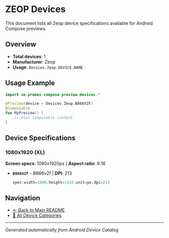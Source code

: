 # ZEOP Devices

This document lists all Zeop device specifications available for Android Compose previews.

## Overview

- **Total devices**: 1
- **Manufacturer**: Zeop
- **Usage**: `Devices.Zeop.DEVICE_NAME`

## Usage Example

```kotlin
import se.premex.compose.preview.devices.*

@Preview(device = Devices.Zeop.B866V2F)
@Composable
fun MyPreview() {
    // Your composable content
}
```

## Device Specifications

### 1080x1920 (XL)

**Screen specs**: 1080x1920px | **Aspect ratio**: 9:16

- **`B866V2F`** - B866v2f | **DPI**: 213
  ```kotlin
  spec:width=1080,height=1920,unit=px,dpi=213
  ```

## Navigation

- [← Back to Main README](../../README.md)
- [📱 All Device Categories](../README.md)

---
*Generated automatically from Android Device Catalog*
